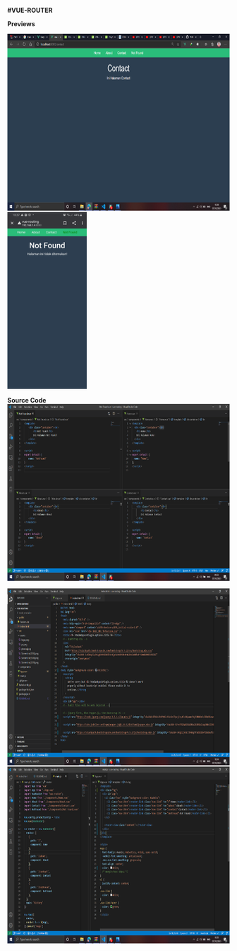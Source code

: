 **#VUE-ROUTER**

**Previews**

<img src="./src/assets/pc.png" height="400px">     <img src="./src/assets/phone.jpeg" height="400px">

**Source Code**
<img src="./src/assets/Screenshot(136).png" height="400px">

<img src="./src/assets/Screenshot(140).png" height="400px">

<img src="./src/assets/Screenshot(141).png" height="400px">
